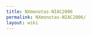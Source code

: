 ```yaml
---
title: NXmonotas-NIAC2006
permalink: NXmonotas-NIAC2006/
layout: wiki
---
```


<NXentry name="{Name of entry}">

<title />
` `<definition URL="http://www.nexus.anl.gov/instruments/xml/NXmonotas.xml"
      version="1.0">  
`   NXmonotas`  
` `</definition>  
` `<start_time />  
` `<NXsample name="sample">  
`   `<name />  
`   `<unit_cell />  
`   `<orientation_matrix />  
`   `<sample_orientation />  
`   `<plane_vector_0 type="NX_FLOAT32[3]">  
`     {Reciprocal space vector of primary reflection in the scattering plane}`  
`   `</plane_vector_0>  
`   `<plane_vector_1 type="NX_FLOAT32[3]">  
`     {Reciprocal space vector of secondary reflection in the scattering plane}`  
`   `</plane_vector_1>  
`   `<polar_angle units="degree" type="NX_FLOAT32[:,np]">  
`     {Polar angle of the sample with respect to the beam incident on the monochromator}`  
`   `</polar_angle>  
`   `<azimuthal_angle units="degree" type="NX_FLOAT32">  
`     {Azimuthal angle of the sample with respect to the beam incident on the`  
`     monochromator}`  
`   `</azimuthal_angle>  
`   `<rotation_angle units="degree" type="NX_FLOAT32[:,np]">  
`     {Rotation angle of the sample}`  
`   `</rotation_angle>  
`   `<Q type="NX_Float32[nd,np]">  
`    {Magnitude of momemtum transfer vector}?`  
`    `</Q>  
`   `<Qh type="NX_FLOAT32[nd,np]">  
`     {Reciprocal space component of scan}?`  
`   `</Qh>  
`   `<Qk type="NX_FLOAT32[nd,np]">  
`     {Reciprocal space component of scan}?`  
`   `</Qk>  
`   `<Ql type="NX_FLOAT32[nd,np]">  
`     {Reciprocal space component of scan}?`  
`   `</Ql>  
`   `<energy_transfer units="meV" type="NX_FLOAT32[nd,np]">  
`     {Energy transfer of scan}`  
`   `</energy_transfer>  
` `</NXsample>  
` `<NXinstrument name="{Name of instrument}">  
`   `<NXcollimator name="premonochromator_collimator">  
`     `<type />  
`     `<soller_angle />  
`   ?`</NXcollimator>  
`   `<NXfilter name="premonochromator_filter">  
`     `<description />  
`   ?`</NXfilter>  
`   `<NXcrystal name="monochromator">  
`     `<type />  
`     `<energy units="meV" type="NX_FLOAT32[np]">  
`       {Optimum diffracted energy}`  
`     `</energy>  
`     `<d_spacing units="Angstrom" type="NX_FLOAT32">  
`       {The planar spacing of the nominal reflection}`  
`     `</d_spacing>  
`     `<rotation_angle units="degree" type="NX_FLOAT32[np]">  
`       {Rotation angle of the monochromator}`  
`     `</rotation_angle>  
`   `</NXcrystal>  
`   `<NXcollimator name="presample_collimator">`?`</NXcollimator>  
`   `<NXfilter name="presample_filter">`?`</NXfilter>  
`   `<NXcollimator name="preanalyzer_collimator">`?`</NXcollimator>  
`   `<NXfilter name="preanalyzer_filter">`?`</NXfilter>  
`   `<NXcrystal name="analyzer">  
`     `<type />  
`     `<energy type="NX_FLOAT32[nd,np]" />  
`       {Optimum diffracted energy for each analyzer}`  
`     `</energy>  
`     `<d_spacing />  
`     `<rotation_angle type="NX_FLOAT32[nd,np]" />  
`   `</NXcrystal>  
`   `<NXcollimator name="predetector_collimator">`?`</NXcollimator>  
`   `<NXdetector name="detector">  
`     `<counts signal="1" axes="energy_transfer|Qh|Qk|Ql" type="NX_INT32[:]">  
`       {Integer counts}`  
`     `</counts>  
`     `<polar_angle units="degree" type="NX_FLOAT32[:]">  
`       {Polar angle of the detector with respect to the beam incident on the`  
`       monochromator}`  
`     `</polar_angle>  
`     `<azimuthal_angle units="degree" type="NX_FLOAT32">  
`       {Azimuthal angle of the detector with respect to the beam incident on`  
`       the analyzer}`  
`     `</azimuthal_angle>  
`   `</NXdetector>  
` `</NXinstrument>  
` `<NXmonitor name="monitor">  
`   `<mode />  
`   `<preset />  
`   `<data />  
` `</NXmonitor>  
` `<NXdata name="data">  
`   `<Qh NAPIlink="NXentry/NXsample/Qh" />  
`   `<Qk NAPIlink="NXentry/NXsample/Qk" />  
`   `<Ql NAPIlink="NXentry/NXsample/Ql" />  
`   `<energy_transfer NAPIlink="NXentry/NXsample/energy_transfer" />  
`   `<counts NAPIlink="NXentry/NXinstrument/detector/counts" />  
`   `<energy NAPIlink="NXentry/NXinstrument/analyzer/energy" />  
` `</NXdata>

</NXentry>
